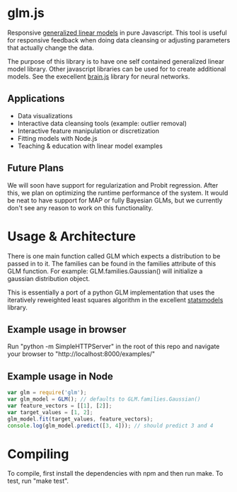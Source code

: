 glm.js
======

Responsive [generalized linear models](http://en.wikipedia.org/wiki/Generalized_linear_model) in pure Javascript. This tool is useful for responsive feedback when doing data cleansing or adjusting parameters that actually change the data.

The purpose of this library is to have one self contained generalized linear model library. Other javascript libraries can be used for to create additional models. See the execellent [brain.js](https://github.com/harthur/brain) library for neural networks.

Applications
------------
 * Data visualizations
 * Interactive data cleansing tools (example: outlier removal)
 * Interactive feature manipulation or discretization
 * Fitting models with Node.js
 * Teaching & education with linear model examples

Future Plans
------------
We will soon have support for regularization and Probit regression. After this, we plan on optimizing the runtime performance of the system. It would be neat to have support for MAP or fully Bayesian GLMs, but we currently don't see any reason to work on this functionality.

Usage & Architecture
====================
There is one main function called GLM which expects a distribution to be passed in to it. The families can be found in the families attribute of this GLM function. For example: GLM.families.Gaussian() will initialize a gaussian distribution object.

This is essentially a port of a python GLM implementation that uses the iteratively reweighted least squares algorithm in the excellent [statsmodels](http://statsmodels.sourceforge.net/) library.

Example usage in browser
------------------------
Run "python -m SimpleHTTPServer" in the root of this repo and navigate your browser to "http://localhost:8000/examples/"

Example usage in Node
---------------------
```javascript
var glm = require('glm');
var glm_model = GLM(); // defaults to GLM.families.Gaussian()
var feature_vectors = [[1], [2]];
var target_values = [1, 2];
glm_model.fit(target_values, feature_vectors);
console.log(glm_model.predict([3, 4])); // should predict 3 and 4
```

Compiling
=========
To compile, first install the dependencies with npm and then run make. To test, run "make test".

